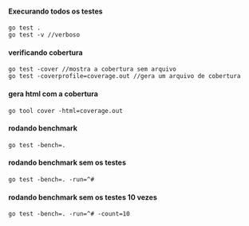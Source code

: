 #### Execurando todos os testes
```shell
go test . 
go test -v //verboso
```

#### verificando cobertura
```shell
go test -cover //mostra a cobertura sem arquivo
go test -coverprofile=coverage.out //gera um arquivo de cobertura
```

#### gera html com a cobertura
```shell
go tool cover -html=coverage.out
```

#### rodando benchmark
```shell
go test -bench=.
```

#### rodando benchmark sem os testes
```shell
go test -bench=. -run=^#
```

#### rodando benchmark sem os testes 10 vezes
```shell
go test -bench=. -run=^# -count=10
```